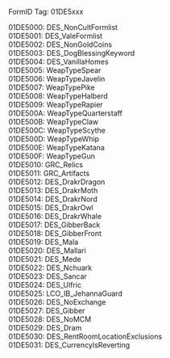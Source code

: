 FormID Tag: 01DE5xxx

01DE5000: DES_NonCultFormlist\
01DE5001: DES_ValeFormlist\
01DE5002: DES_NonGoldCoins\
01DE5003: DES_DogBlessingKeyword\
01DE5004: DES_VanillaHomes\
01DE5005: WeapTypeSpear\
01DE5006: WeapTypeJavelin\
01DE5007: WeapTypePike\
01DE5008: WeapTypeHalberd\
01DE5009: WeapTypeRapier\
01DE500A: WeapTypeQuarterstaff\
01DE500B: WeapTypeClaw\
01DE500C: WeapTypeScythe\
01DE500D: WeapTypeWhip\
01DE500E: WeapTypeKatana\
01DE500F: WeapTypeGun\
01DE5010: GRC_Relics\
01DE5011: GRC_Artifacts\
01DE5012: DES_DrakrDragon\
01DE5013: DES_DrakrMoth\
01DE5014: DES_DrakrNord\
01DE5015: DES_DrakrOwl\
01DE5016: DES_DrakrWhale\
01DE5017: DES_GibberBack\
01DE5018: DES_GibberFront\
01DE5019: DES_Mala\
01DE5020: DES_Mallari\
01DE5021: DES_Mede\
01DE5022: DES_Nchuark\
01DE5023: DES_Sancar\
01DE5024: DES_Ulfric\
01DE5025: LCO_IB_JehannaGuard\
01DE5026: DES_NoExchange\
01DE5027: DES_Gibber\
01DE5028: DES_NoMCM\
01DE5029: DES_Dram\
01DE5030: DES_RentRoomLocationExclusions\
01DE5031: DES_CurrencyIsReverting
